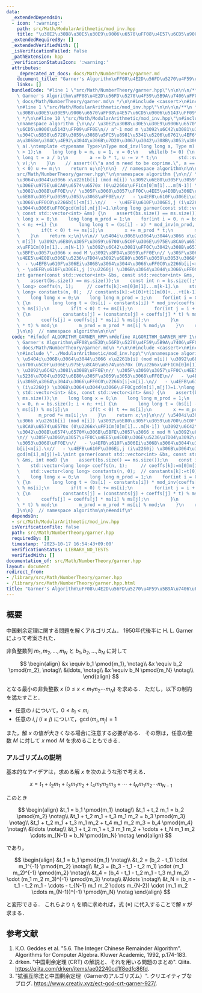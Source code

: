```yaml
---
data:
  _extendedDependsOn:
  - icon: ':warning:'
    path: src/Math/ModularArithmetic/mod_inv.hpp
    title: "\u30E2\u30B8\u30E5\u30E9\u9006\u6570\uFF08\u4E57\u6CD5\u9006\u5143\uFF09"
  _extendedRequiredBy: []
  _extendedVerifiedWith: []
  _isVerificationFailed: false
  _pathExtension: hpp
  _verificationStatusIcon: ':warning:'
  attributes:
    _deprecated_at_docs: docs/Math/NumberTheory/garner.md
    document_title: "Garner's Algorithm\uFF08\u4E2D\u56FD\u5270\u4F59\u5B9A\u7406\uFF09"
    links: []
  bundledCode: "#line 1 \"src/Math/NumberTheory/garner.hpp\"\n\n\n\n/**\n * @brief\
    \ Garner's Algorithm\uFF08\u4E2D\u56FD\u5270\u4F59\u5B9A\u7406\uFF09\n * @docs\
    \ docs/Math/NumberTheory/garner.md\n */\n\n#include <cassert>\n#include <vector>\n\
    \n#line 1 \"src/Math/ModularArithmetic/mod_inv.hpp\"\n\n\n\n/**\n * @brief \u30E2\
    \u30B8\u30E5\u30E9\u9006\u6570\uFF08\u4E57\u6CD5\u9006\u5143\uFF09\n * @docs docs/Math/ModularArithmetic/mod_inv.md\n\
    \ */\n\n#line 10 \"src/Math/ModularArithmetic/mod_inv.hpp\"\n#include <utility>\n\
    \nnamespace algorithm {\n\n// \u30E2\u30B8\u30E5\u30E9\u9006\u6570\uFF08\u4E57\
    \u6CD5\u9006\u5143\uFF09\uFF0E\n// a^-1 mod m \u3092\u6C42\u3081\u308B\uFF0E\u89E3\
    \u304C\u5B58\u5728\u3059\u308B\u5FC5\u8981\u5341\u5206\u6761\u4EF6\u306F\uFF0C\
    a\u3068m\u304C\u4E92\u3044\u306B\u7D20\u3067\u3042\u308B\u3053\u3068\uFF0EO(log\
    \ a).\ntemplate <typename Type>\nType mod_inv(long long a, Type m) {\n    assert(m\
    \ > 1);\n    long long b = m, u = 1, v = 0;\n    while(b != 0) {\n        long\
    \ long t = a / b;\n        a -= b * t, u -= v * t;\n        std::swap(a, b), std::swap(u,\
    \ v);\n    }\n    // assert((\"a and m need to be coprime.\", a == 1));\n    if(u\
    \ < 0) u += m;\n    return u;\n}\n\n}  // namespace algorithm\n\n\n#line 13 \"\
    src/Math/NumberTheory/garner.hpp\"\n\nnamespace algorithm {\n\n// \u5404i\u306B\
    \u3064\u3044\u3066 x\u2261b[i] (mod m[i]) \u3092\u6E80\u305F\u3059\u6700\u5C0F\
    \u306E\u975E\u8CA0\u6574\u6570x (0\u2266x\uFF1Cm[0]m[1]...m[N-1]) \u3092\u6C42\
    \u3081\u308B\uFF0E\n// \u305F\u3060\u3057\uFF0C\u4EE5\u4E0B\u306E\u5236\u7D04\u3092\
    \u6E80\u305F\u3059\u3053\u3068\uFF0E\n//   - \u4EFB\u610F\u306Ei\u306B\u3064\u3044\
    \u3066\uFF0C0\u2266b[i]<m[i].\n//   - \u4EFB\u610F\u306Ei,j (i\u2260j) \u306B\u3064\
    \u3044\u3066\uFF0Cgcd(m[i],m[j])=1.\nlong long garner(const std::vector<int> &bs,\
    \ const std::vector<int> &ms) {\n    assert(bs.size() == ms.size());\n    long\
    \ long x = 0;\n    long long m_prod = 1;\n    for(int i = 0, n = bs.size(); i\
    \ < n; ++i) {\n        long long t = (bs[i] - x) * mod_inv(m_prod, ms[i]) % ms[i];\n\
    \        if(t < 0) t += ms[i];\n        x += m_prod * t;\n        m_prod *= ms[i];\n\
    \    }\n    return x;\n}\n\n// \u5404i\u306B\u3064\u3044\u3066 x\u2261b[i] (mod\
    \ m[i]) \u3092\u6E80\u305F\u3059\u6700\u5C0F\u306E\u975E\u8CA0\u6574\u6570x (0\u2266\
    x\uFF1Cm[0]m[1]...m[N-1]) \u3092\u6C42\u3081\uFF0C\u3042\u308B\u6574\u6570M\u306B\
    \u5BFE\u3057\u3066 x mod M \u3092\u8FD4\u3059\uFF0E\n// \u305F\u3060\u3057\uFF0C\
    \u4EE5\u4E0B\u306E\u5236\u7D04\u3092\u6E80\u305F\u3059\u3053\u3068\uFF0E\n// \
    \  - \u4EFB\u610F\u306Ei\u306B\u3064\u3044\u3066\uFF0C0\u2266b[i]<m[i].\n//  \
    \ - \u4EFB\u610F\u306Ei,j (i\u2260j) \u306B\u3064\u3044\u3066\uFF0Cgcd(m[i],m[j])=1.\n\
    int garner(const std::vector<int> &bs, const std::vector<int> &ms, int mod) {\n\
    \    assert(bs.size() == ms.size());\n    const int n = bs.size();\n    std::vector<long\
    \ long> coeffs(n, 1);     // coeffs[k]:=m[0]m[1]...m[k-1].\n    std::vector<long\
    \ long> constants(n, 0);  // constants[k]:=t[0]+t[1]m[0]+...+t[k-1]m[0]m[1]...m[k-2].\n\
    \    long long x = 0;\n    long long m_prod = 1;\n    for(int i = 0; i < n; ++i)\
    \ {\n        long long t = (bs[i] - constants[i]) * mod_inv(coeffs[i], ms[i])\
    \ % ms[i];\n        if(t < 0) t += ms[i];\n        for(int j = i + 1; j < n; ++j)\
    \ {\n            constants[j] = (constants[j] + coeffs[j] * t) % ms[j];\n    \
    \        coeffs[j] = coeffs[j] * ms[i] % ms[j];\n        }\n        x = (x + m_prod\
    \ * t) % mod;\n        m_prod = m_prod * ms[i] % mod;\n    }\n    return x;\n\
    }\n\n}  // namespace algorithm\n\n\n"
  code: "#ifndef ALGORITHM_GARNER_HPP\n#define ALGORITHM_GARNER_HPP 1\n\n/**\n * @brief\
    \ Garner's Algorithm\uFF08\u4E2D\u56FD\u5270\u4F59\u5B9A\u7406\uFF09\n * @docs\
    \ docs/Math/NumberTheory/garner.md\n */\n\n#include <cassert>\n#include <vector>\n\
    \n#include \"../ModularArithmetic/mod_inv.hpp\"\n\nnamespace algorithm {\n\n//\
    \ \u5404i\u306B\u3064\u3044\u3066 x\u2261b[i] (mod m[i]) \u3092\u6E80\u305F\u3059\
    \u6700\u5C0F\u306E\u975E\u8CA0\u6574\u6570x (0\u2266x\uFF1Cm[0]m[1]...m[N-1])\
    \ \u3092\u6C42\u3081\u308B\uFF0E\n// \u305F\u3060\u3057\uFF0C\u4EE5\u4E0B\u306E\
    \u5236\u7D04\u3092\u6E80\u305F\u3059\u3053\u3068\uFF0E\n//   - \u4EFB\u610F\u306E\
    i\u306B\u3064\u3044\u3066\uFF0C0\u2266b[i]<m[i].\n//   - \u4EFB\u610F\u306Ei,j\
    \ (i\u2260j) \u306B\u3064\u3044\u3066\uFF0Cgcd(m[i],m[j])=1.\nlong long garner(const\
    \ std::vector<int> &bs, const std::vector<int> &ms) {\n    assert(bs.size() ==\
    \ ms.size());\n    long long x = 0;\n    long long m_prod = 1;\n    for(int i\
    \ = 0, n = bs.size(); i < n; ++i) {\n        long long t = (bs[i] - x) * mod_inv(m_prod,\
    \ ms[i]) % ms[i];\n        if(t < 0) t += ms[i];\n        x += m_prod * t;\n \
    \       m_prod *= ms[i];\n    }\n    return x;\n}\n\n// \u5404i\u306B\u3064\u3044\
    \u3066 x\u2261b[i] (mod m[i]) \u3092\u6E80\u305F\u3059\u6700\u5C0F\u306E\u975E\
    \u8CA0\u6574\u6570x (0\u2266x\uFF1Cm[0]m[1]...m[N-1]) \u3092\u6C42\u3081\uFF0C\
    \u3042\u308B\u6574\u6570M\u306B\u5BFE\u3057\u3066 x mod M \u3092\u8FD4\u3059\uFF0E\
    \n// \u305F\u3060\u3057\uFF0C\u4EE5\u4E0B\u306E\u5236\u7D04\u3092\u6E80\u305F\u3059\
    \u3053\u3068\uFF0E\n//   - \u4EFB\u610F\u306Ei\u306B\u3064\u3044\u3066\uFF0C0\u2266\
    b[i]<m[i].\n//   - \u4EFB\u610F\u306Ei,j (i\u2260j) \u306B\u3064\u3044\u3066\uFF0C\
    gcd(m[i],m[j])=1.\nint garner(const std::vector<int> &bs, const std::vector<int>\
    \ &ms, int mod) {\n    assert(bs.size() == ms.size());\n    const int n = bs.size();\n\
    \    std::vector<long long> coeffs(n, 1);     // coeffs[k]:=m[0]m[1]...m[k-1].\n\
    \    std::vector<long long> constants(n, 0);  // constants[k]:=t[0]+t[1]m[0]+...+t[k-1]m[0]m[1]...m[k-2].\n\
    \    long long x = 0;\n    long long m_prod = 1;\n    for(int i = 0; i < n; ++i)\
    \ {\n        long long t = (bs[i] - constants[i]) * mod_inv(coeffs[i], ms[i])\
    \ % ms[i];\n        if(t < 0) t += ms[i];\n        for(int j = i + 1; j < n; ++j)\
    \ {\n            constants[j] = (constants[j] + coeffs[j] * t) % ms[j];\n    \
    \        coeffs[j] = coeffs[j] * ms[i] % ms[j];\n        }\n        x = (x + m_prod\
    \ * t) % mod;\n        m_prod = m_prod * ms[i] % mod;\n    }\n    return x;\n\
    }\n\n}  // namespace algorithm\n\n#endif\n"
  dependsOn:
  - src/Math/ModularArithmetic/mod_inv.hpp
  isVerificationFile: false
  path: src/Math/NumberTheory/garner.hpp
  requiredBy: []
  timestamp: '2023-10-17 16:54:43+09:00'
  verificationStatus: LIBRARY_NO_TESTS
  verifiedWith: []
documentation_of: src/Math/NumberTheory/garner.hpp
layout: document
redirect_from:
- /library/src/Math/NumberTheory/garner.hpp
- /library/src/Math/NumberTheory/garner.hpp.html
title: "Garner's Algorithm\uFF08\u4E2D\u56FD\u5270\u4F59\u5B9A\u7406\uFF09"
---
```

## 概要

中国剰余定理に関する問題を解くアルゴリズム．
1950年代後半に H. L. Garner によって考案された．

非負整数列 $m_1, m_2, \ldots, m_N$ と $b_1, b_2, \ldots, b_N$ に対して

$$
\begin{align}
&x \equiv b_1 \pmod{m_1}, \notag\\
&x \equiv b_2 \pmod{m_2}, \notag\\
&\ldots, \notag\\
&x \equiv b_N \pmod{m_N} \notag\\
\end{align}
$$

となる最小の非負整数 $x \ (0 \leq x < m_1 m_2 \cdots m_N)$ を求める．
ただし，以下の制約を満たすこと．

- 任意の $i$ について，$0 \leq b_i < m_i$
- 任意の $i, j \ (i \neq j)$ について，$\gcd(m_i, m_j) = 1$

また，解 $x$ の値が大きくなる場合に注意する必要がある．
その際は，任意の整数 $M$ に対して $x \bmod M$ を求めることもできる．


### アルゴリズムの説明

基本的なアイデアは，求める解 $x$ を次のような形で考える．

$$
x = t_1 + t_2 m_1 + t_3 m_1 m_2 + t_4 m_1 m_2 m_3 + \cdots + t_N m_1 m_2 \cdots m_{N-1} \tag{※}
$$

このとき

$$
\begin{align}
&t_1 = b_1 \pmod{m_1} \notag\\
&t_1 + t_2 m_1 = b_2 \pmod{m_2} \notag\\
&t_1 + t_2 m_1 + t_3 m_1 m_2 = b_3 \pmod{m_3} \notag\\
&t_1 + t_2 m_1 + t_3 m_1 m_2 + t_4 m_1 m_2 m_3 = b_4 \pmod{m_4} \notag\\
&\ldots \notag\\
&t_1 + t_2 m_1 + t_3 m_1 m_2 + \cdots + t_N m_1 m_2 \cdots m_{N-1} = b_N \pmod{m_N} \notag
\end{align}
$$

であり，

$$
\begin{align}
&t_1 = b_1 \pmod{m_1} \notag\\
&t_2 = (b_2 - t_1) \cdot m_1^{-1} \pmod{m_2} \notag\\
&t_3 = (b_3 - t_1 - t_2 m_1) \cdot (m_1 m_2)^{-1} \pmod{m_2} \notag\\
&t_4 = (b_4 - t_1 - t_2 m_1 - t_3 m_1 m_2) \cdot (m_1 m_2 m_3)^{-1} \pmod{m_3} \notag\\
&\ldots \notag\\
&t_N = (b_n - t_1 - t_2 m_1 - \cdots - t_{N-1} m_1 m_2 \cdots m_{N-2}) \cdot (m_1 m_2 \cdots m_{N-1})^{-1} \pmod{m_N} \notag
\end{align}
$$

と変形できる．
これらより $t_i$ を順に求めれば，式 (※) に代入することで解 $x$ が求まる．


## 参考文献

1. K.O. Geddes et al. "5.6. The Integer Chinese Remainder Algorithm". Algorithms for Computer Algebra. Kluwer Academic, 1992, p.174-183.
1. drken. "中国剰余定理 (CRT) の解説と、それを用いる問題のまとめ". Qiita. <https://qiita.com/drken/items/ae02240cd1f8edfc86fd>.
1. "拡張互除法と中国剰余定理（Garnerのアルゴリズム）". クリエイティブなブログ. <https://www.creativ.xyz/ect-gcd-crt-garner-927/>.
